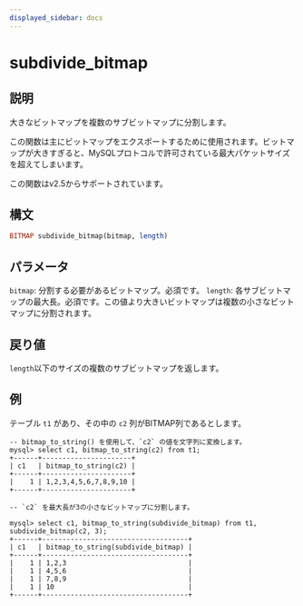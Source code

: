```yaml
---
displayed_sidebar: docs
---
```


# subdivide_bitmap

## 説明

大きなビットマップを複数のサブビットマップに分割します。

この関数は主にビットマップをエクスポートするために使用されます。ビットマップが大きすぎると、MySQLプロトコルで許可されている最大パケットサイズを超えてしまいます。

この関数はv2.5からサポートされています。

## 構文

```Haskell
BITMAP subdivide_bitmap(bitmap, length)
```

## パラメータ

`bitmap`: 分割する必要があるビットマップ。必須です。
`length`: 各サブビットマップの最大長。必須です。この値より大きいビットマップは複数の小さなビットマップに分割されます。

## 戻り値

`length`以下のサイズの複数のサブビットマップを返します。

## 例

テーブル `t1` があり、その中の `c2` 列がBITMAP列であるとします。

```Plain
-- bitmap_to_string() を使用して、`c2` の値を文字列に変換します。
mysql> select c1, bitmap_to_string(c2) from t1;
+------+----------------------+
| c1   | bitmap_to_string(c2) |
+------+----------------------+
|    1 | 1,2,3,4,5,6,7,8,9,10 |
+------+----------------------+

-- `c2` を最大長が3の小さなビットマップに分割します。

mysql> select c1, bitmap_to_string(subdivide_bitmap) from t1, subdivide_bitmap(c2, 3);
+------+------------------------------------+
| c1   | bitmap_to_string(subdivide_bitmap) |
+------+------------------------------------+
|    1 | 1,2,3                              |
|    1 | 4,5,6                              |
|    1 | 7,8,9                              |
|    1 | 10                                 |
+------+------------------------------------+
```